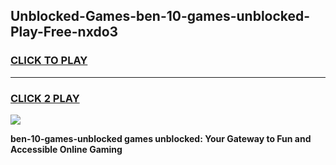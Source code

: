 
## Unblocked-Games-ben-10-games-unblocked-Play-Free-nxdo3
<h3>
<a href="https://premium76.site?title=ben-10-games-unblocked&ref=21A">CLICK TO PLAY</a></h3>
<hr>

<h3>
<a href="https://premium76.site?title=ben-10-games-unblocked&ref=21A">CLICK 2 PLAY</a>
  
</h3>

<a href="https://premium76.site?title=ben-10-games-unblocked&ref=21A"><img src="https://clearcache.store/games.png"></a>


**ben-10-games-unblocked games unblocked: Your Gateway to Fun and Accessible Online Gaming**
